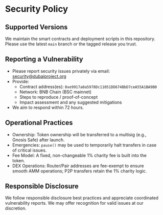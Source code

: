 # Security Policy

## Supported Versions
We maintain the smart contracts and deployment scripts in this repository. Please use the latest `main` branch or the tagged release you trust.

## Reporting a Vulnerability
- Please report security issues privately via email: security@dubaiproject.org
- Provide:
  - Contract address(es): `0xe9917a0a5978Dc11051DD674BbD7ceA55A1BA9B0`
  - Network: BNB Chain (BSC mainnet)
  - Steps to reproduce / proof-of-concept
  - Impact assessment and any suggested mitigations
- We aim to respond within 72 hours.

## Operational Practices
- Ownership: Token ownership will be transferred to a multisig (e.g., Gnosis Safe) after launch.
- Emergencies: `pause()` may be used to temporarily halt transfers in case of critical issues.
- Fee Model: A fixed, non-changeable 1% charity fee is built into the token.
- DEX Operations: Router/Pair addresses are fee-exempt to ensure smooth AMM operations; P2P transfers retain the 1% charity logic.

## Responsible Disclosure
We follow responsible disclosure best practices and appreciate coordinated vulnerability reports. We may offer recognition for valid issues at our discretion.

